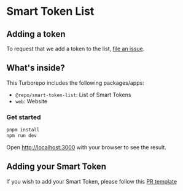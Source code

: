 # Smart Token List

## Adding a token

To request that we add a token to the list,
[file an issue](https://github.com/TokenScript-Framework/smart-token-list/issues/new?assignees=&labels=add+token+request&projects=&template=add-token-request.md&title=Add+%7BTOKEN_NAME%7D).

## What's inside?

This Turborepo includes the following packages/apps:

- `@repo/smart-token-list`: List of Smart Tokens
- `web`: Website

### Get started

```bash
pnpm install
npm run dev
```

Open [http://localhost:3000](http://localhost:3000) with your browser to see the result.

## Adding your Smart Token

If you wish to add your Smart Token, please follow this [PR template](https://github.com/DefiLlama/chainlist/blob/main/pull_request_template.md)
